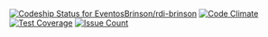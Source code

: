 [ ![Codeship Status for EventosBrinson/rdi-brinson](https://app.codeship.com/projects/a2f7e0d0-35a0-0135-cd98-56b308955afb/status?branch=master)](https://app.codeship.com/projects/227102)
[![Code Climate](https://codeclimate.com/repos/5945617f017e9b027100001a/badges/af1510dbd8d1dac6b6e5/gpa.svg)](https://codeclimate.com/repos/5945617f017e9b027100001a/feed)
[![Test Coverage](https://codeclimate.com/repos/5945617f017e9b027100001a/badges/af1510dbd8d1dac6b6e5/coverage.svg)](https://codeclimate.com/repos/5945617f017e9b027100001a/coverage)
[![Issue Count](https://codeclimate.com/repos/5945617f017e9b027100001a/badges/af1510dbd8d1dac6b6e5/issue_count.svg)](https://codeclimate.com/repos/5945617f017e9b027100001a/feed)
